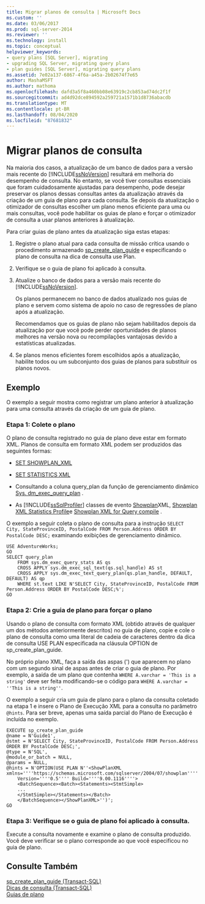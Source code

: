 ```yaml
---
title: Migrar planos de consulta | Microsoft Docs
ms.custom: ''
ms.date: 03/06/2017
ms.prod: sql-server-2014
ms.reviewer: ''
ms.technology: install
ms.topic: conceptual
helpviewer_keywords:
- query plans [SQL Server], migrating
- upgrading SQL Server, migrating query plans
- plan guides [SQL Server], migrating query plans
ms.assetid: 7e02a137-6867-4f6a-a45a-2b02674f7e65
author: MashaMSFT
ms.author: mathoma
ms.openlocfilehash: dafd3a5f8a460bb08e63919c2cb853ad74dc2f1f
ms.sourcegitcommit: ad4d92dce894592a259721a1571b1d8736abacdb
ms.translationtype: MT
ms.contentlocale: pt-BR
ms.lasthandoff: 08/04/2020
ms.locfileid: "87681832"
---
```

# <a name="migrate-query-plans"></a>Migrar planos de consulta
  Na maioria dos casos, a atualização de um banco de dados para a versão mais recente do [!INCLUDE[ssNoVersion](../../includes/ssnoversion-md.md)] resultará em melhoria do desempenho de consulta. No entanto, se você tiver consultas essenciais que foram cuidadosamente ajustadas para desempenho, pode desejar preservar os planos dessas consultas antes da atualização através da criação de um guia de plano para cada consulta. Se depois da atualização o otimizador de consultas escolher um plano menos eficiente para uma ou mais consultas, você pode habilitar os guias de plano e forçar o otimizador de consulta a usar planos anteriores à atualização.  
  
 Para criar guias de plano antes da atualização siga estas etapas:  
  
1.  Registre o plano atual para cada consulta de missão crítica usando o procedimento armazenado [sp_create_plan_guide](/sql/relational-databases/system-stored-procedures/sp-create-plan-guide-transact-sql) e especificando o plano de consulta na dica de consulta use Plan.  
  
2.  Verifique se o guia de plano foi aplicado à consulta.  
  
3.  Atualize o banco de dados para a versão mais recente do [!INCLUDE[ssNoVersion](../../includes/ssnoversion-md.md)].  
  
     Os planos permanecem no banco de dados atualizado nos guias de plano e servem como sistema de apoio no caso de regressões de plano após a atualização.  
  
     Recomendamos que os guias de plano não sejam habilitados depois da atualização por que você pode perder oportunidades de planos melhores na versão nova ou recompilações vantajosas devido a estatísticas atualizadas.  
  
4.  Se planos menos eficientes forem escolhidos após a atualização, habilite todos ou um subconjunto dos guias de planos para substituir os planos novos.  
  
## <a name="example"></a>Exemplo  
 O exemplo a seguir mostra como registrar um plano anterior à atualização para uma consulta através da criação de um guia de plano.  
  
### <a name="step-1-collect-the-plan"></a>Etapa 1: Colete o plano  
 O plano de consulta registrado no guia de plano deve estar em formato XML. Planos de consulta em formato XML podem ser produzidos das seguintes formas:  
  
-   [SET SHOWPLAN_XML](/sql/t-sql/statements/set-showplan-xml-transact-sql)  
  
-   [SET STATISTICS XML](/sql/t-sql/statements/set-statistics-xml-transact-sql)  
  
-   Consultando a coluna query_plan da função de gerenciamento dinâmico [Sys. dm_exec_query_plan](/sql/relational-databases/system-dynamic-management-views/sys-dm-exec-query-plan-transact-sql) .  
  
-   As [!INCLUDE[ssSqlProfiler](../../includes/sssqlprofiler-md.md)] classes de evento [Showplan](../../relational-databases/event-classes/showplan-xml-event-class.md)XML, [Showplan XML Statistics Profile](../../relational-databases/event-classes/showplan-xml-statistics-profile-event-class.md)e [Showplan XML for Query compile](../../relational-databases/event-classes/showplan-xml-for-query-compile-event-class.md) .  
  
 O exemplo a seguir coleta o plano de consulta para a instrução `SELECT City, StateProvinceID, PostalCode FROM Person.Address ORDER BY PostalCode DESC;` examinando exibições de gerenciamento dinâmico.  
  
```  
USE AdventureWorks;  
GO  
SELECT query_plan  
    FROM sys.dm_exec_query_stats AS qs   
    CROSS APPLY sys.dm_exec_sql_text(qs.sql_handle) AS st  
    CROSS APPLY sys.dm_exec_text_query_plan(qs.plan_handle, DEFAULT, DEFAULT) AS qp  
    WHERE st.text LIKE N'SELECT City, StateProvinceID, PostalCode FROM Person.Address ORDER BY PostalCode DESC;%';  
GO  
```  
  
### <a name="step-2-create-the-plan-guide-to-force-the-plan"></a>Etapa 2: Crie a guia de plano para forçar o plano  
 Usando o plano de consulta com formato XML (obtido através de qualquer um dos métodos anteriormente descritos) no guia de plano, copie e cole o plano de consulta como uma literal de cadeia de caracteres dentro da dica de consulta USE PLAN especificada na cláusula OPTION de sp_create_plan_guide.  
  
 No próprio plano XML, faça a saída das aspas (') que aparecem no plano com um segundo sinal de aspas antes de criar o guia de plano. Por exemplo, a saída de um plano que contenha `WHERE A.varchar = 'This is a string'` deve ser feita modificando-se o código para `WHERE A.varchar = ''This is a string''`.  
  
 O exemplo a seguir cria um guia de plano para o plano da consulta coletado na etapa 1 e insere o Plano de Execução XML para a consulta no parâmetro `@hints`. Para ser breve, apenas uma saída parcial do Plano de Execução é incluída no exemplo.  
  
```  
EXECUTE sp_create_plan_guide   
@name = N'Guide1',  
@stmt = N'SELECT City, StateProvinceID, PostalCode FROM Person.Address ORDER BY PostalCode DESC;',  
@type = N'SQL',  
@module_or_batch = NULL,  
@params = NULL,  
@hints = N'OPTION(USE PLAN N''<ShowPlanXML xmlns=''''https://schemas.microsoft.com/sqlserver/2004/07/showplan''''   
    Version=''''0.5'''' Build=''''9.00.1116''''>  
    <BatchSequence><Batch><Statements><StmtSimple>  
    ...  
    </StmtSimple></Statements></Batch>  
    </BatchSequence></ShowPlanXML>'')';  
GO  
```  
  
### <a name="step-3-verify-that-the-plan-guide-is-applied-to-the-query"></a>Etapa 3: Verifique se o guia de plano foi aplicado à consulta.  
 Execute a consulta novamente e examine o plano de consulta produzido. Você deve verificar se o plano corresponde ao que você especificou no guia de plano.  
  
## <a name="see-also"></a>Consulte Também  
 [sp_create_plan_guide &#40;Transact-SQL&#41;](/sql/relational-databases/system-stored-procedures/sp-create-plan-guide-transact-sql)   
 [Dicas de consulta &#40;Transact-SQL&#41;](/sql/t-sql/queries/hints-transact-sql-query)   
 [Guias de plano](../../relational-databases/performance/plan-guides.md)  
  
  
